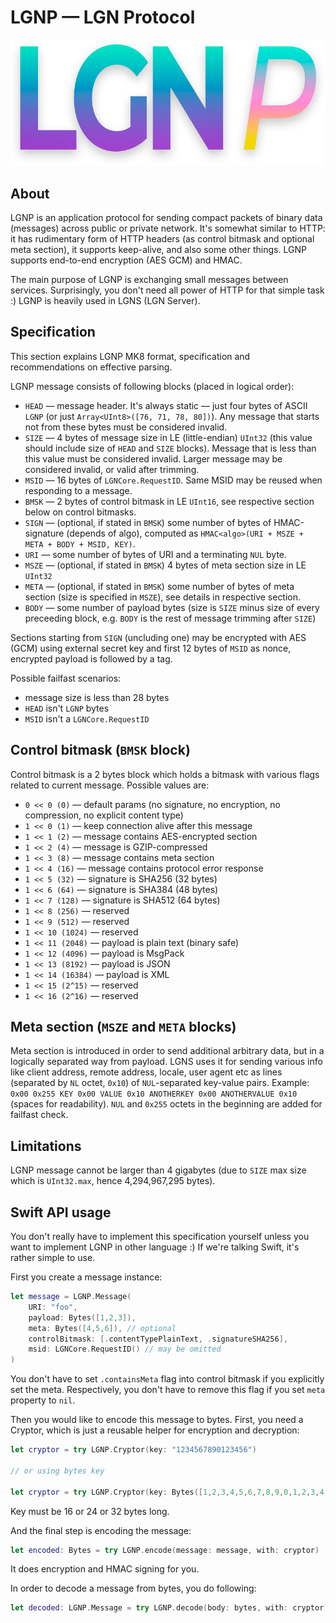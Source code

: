# LGNP — LGN Protocol

![LGNP Logo](./logo.png)

## About
LGNP is an application protocol for sending compact packets of binary data (messages) across public or private network. It's somewhat similar to HTTP: it has rudimentary form of HTTP headers (as control bitmask and optional meta section), it supports keep-alive, and also some other things. LGNP supports end-to-end encryption (AES GCM) and HMAC.

The main purpose of LGNP is exchanging small messages between services. Surprisingly, you don't need all power of HTTP for that simple task :) LGNP is heavily used in LGNS (LGN Server).

## Specification
This section explains LGNP MK8 format, specification and recommendations on effective parsing.

LGNP message consists of following blocks (placed in logical order):

* `HEAD` — message header. It's always static — just four bytes of ASCII `LGNP` (or just `Array<UInt8>([76, 71, 78, 80])`). Any message that starts not from these bytes must be considered invalid.
* `SIZE` — 4 bytes of message size in LE (little-endian) `UInt32` (this value should include size of `HEAD` and `SIZE` blocks). Message that is less than this value must be considered invalid. Larger message may be considered invalid, or valid after trimming.
* `MSID` — 16 bytes of `LGNCore.RequestID`. Same MSID may be reused when responding to a message. 
* `BMSK` — 2 bytes of control bitmask in LE `UInt16`, see respective section below on control bitmasks.
* `SIGN` — (optional, if stated in `BMSK`) some number of bytes of HMAC-signature (depends of algo), computed as `HMAC<algo>(URI + MSZE + META + BODY + MSID, KEY)`.
* `URI` — some number of bytes of URI and a terminating `NUL` byte.
* `MSZE` — (optional, if stated in `BMSK`) 4 bytes of meta section size in LE `UInt32`
* `META` — (optional, if stated in `BMSK`) some number of bytes of meta section (size is specified in `MSZE`), see details in respective section.
* `BODY` — some number of payload bytes (size is `SIZE` minus size of every preceeding block, e.g. `BODY` is the rest of message trimming after `SIZE`)

Sections starting from `SIGN` (uncluding one) may be encrypted with AES (GCM) using external secret key and first 12 bytes of `MSID` as nonce, encrypted payload is followed by a tag.

Possible failfast scenarios:
* message size is less than 28 bytes 
* `HEAD` isn't `LGNP` bytes
* `MSID` isn't a `LGNCore.RequestID`

## Control bitmask (`BMSK` block)
Control bitmask is a 2 bytes block which holds a bitmask with various flags related to current message. Possible values are:
* `0 << 0 (0)` — default params (no signature, no encryption, no compression, no explicit content type)
* `1 << 0 (1)` — keep connection alive after this message
* `1 << 1 (2)` — message contains AES-encrypted section
* `1 << 2 (4)` — message is GZIP-compressed
* `1 << 3 (8)` — message contains meta section
* `1 << 4 (16)` — message contains protocol error response
* `1 << 5 (32)` — signature is SHA256 (32 bytes)
* `1 << 6 (64)` — signature is SHA384 (48 bytes)
* `1 << 7 (128)` — signature is SHA512 (64 bytes)
* `1 << 8 (256)` — reserved
* `1 << 9 (512)` — reserved
* `1 << 10 (1024)` — reserved
* `1 << 11 (2048)` — payload is plain text (binary safe)
* `1 << 12 (4096)` — payload is MsgPack
* `1 << 13 (8192)` — payload is JSON
* `1 << 14 (16384)` — payload is XML
* `1 << 15 (2^15)` — reserved
* `1 << 16 (2^16)` — reserved

## Meta section (`MSZE` and `META` blocks)
Meta section is introduced in order to send additional arbitrary data, but in a logically separated way from payload. LGNS uses it for sending various info like client address, remote address, locale, user agent etc as lines (separated by `NL` octet, `0x10`) of `NUL`-separated key-value pairs. Example: `0x00 0x255 KEY 0x00 VALUE 0x10 ANOTHERKEY 0x00 ANOTHERVALUE 0x10` (spaces for readability). `NUL` and `0x255` octets in the beginning are added for failfast check.

## Limitations
LGNP message cannot be larger than 4 gigabytes (due to `SIZE` max size which is `UInt32.max`, hence 4,294,967,295 bytes).

## Swift API usage
You don't really have to implement this specification yourself unless you want to implement LGNP in other language :) If we're talking Swift, it's rather simple to use.

First you create a message instance:

```swift
let message = LGNP.Message(
    URI: "foo",
    payload: Bytes([1,2,3]),
    meta: Bytes([4,5,6]), // optional
    controlBitmask: [.contentTypePlainText, .signatureSHA256],
    msid: LGNCore.RequestID() // may be omitted
)
```

You don't have to set `.containsMeta` flag into control bitmask if you explicitly set the meta. Respectively, you don't have to remove this flag if you set `meta` property to `nil`.

Then you would like to encode this message to bytes. First, you need a Cryptor, which is just a reusable helper for encryption and decryption:

```swift
let cryptor = try LGNP.Cryptor(key: "1234567890123456")

// or using bytes key

let cryptor = try LGNP.Cryptor(key: Bytes([1,2,3,4,5,6,7,8,9,0,1,2,3,4,5,6])
```

Key must be 16 or 24 or 32 bytes long. 

And the final step is encoding the message:

```swift
let encoded: Bytes = try LGNP.encode(message: message, with: cryptor)
```

It does encryption and HMAC signing for you.

In order to decode a message from bytes, you do following:

```swift
let decoded: LGNP.Message = try LGNP.decode(body: bytes, with: cryptor)
```
